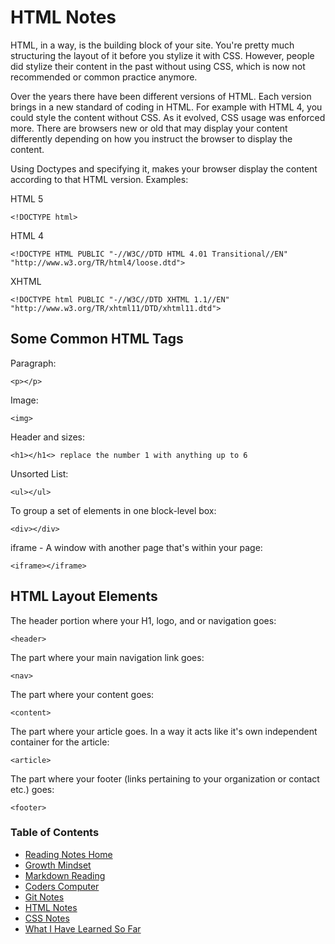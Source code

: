 # HTML Notes
HTML, in a way, is the building block of your site.  You're pretty much structuring the layout of it before you stylize it with CSS.  However, people did stylize their content in the past without using CSS, which is now not recommended or common practice anymore.

Over the years there have been different versions of HTML.  Each version brings in a new standard of coding in HTML.  For example with HTML 4, you could style the content without CSS.  As it evolved, CSS usage was enforced more.  There are browsers new or old that may display your content differently depending on how you instruct the browser to display the content.

Using Doctypes and specifying it, makes your browser display the content according to that HTML version.
Examples:

HTML 5
```
<!DOCTYPE html>
```

HTML 4
```
<!DOCTYPE HTML PUBLIC "-//W3C//DTD HTML 4.01 Transitional//EN" "http://www.w3.org/TR/html4/loose.dtd">
```

XHTML
```
<!DOCTYPE html PUBLIC "-//W3C//DTD XHTML 1.1//EN" "http://www.w3.org/TR/xhtml11/DTD/xhtml11.dtd">
```
## Some Common HTML Tags
Paragraph:
```
<p></p>
```

Image:
```
<img>
```

Header and sizes:
```
<h1></h1<> replace the number 1 with anything up to 6
```

Unsorted List:
```
<ul></ul>
```

To group a set of elements in one block-level box:
```
<div></div>
```

iframe - A window with another page that's within your page:
```
<iframe></iframe>
```

## HTML Layout Elements
The header portion where your H1, logo, and or navigation goes:
```
<header>
```

The part where your main navigation link goes:
```
<nav>
```

The part where your content goes:
```
<content>
```

The part where your article goes.  In a way it acts like it's own independent container for the article:
```
<article>
```

The part where your footer (links pertaining to your organization or contact etc.) goes:
```
<footer>
```

### Table of Contents
* [Reading Notes Home](README.md)
* [Growth Mindset](growth_mindset.md)
* [Markdown Reading](markdown.md)
* [Coders Computer](coders_computer.md)
* [Git Notes](git_notes.md)
* [HTML Notes](html_notes.md)
* [CSS Notes](cssnotes.md)
* [What I Have Learned So Far](learned_so_far.md)